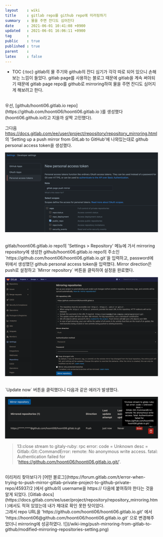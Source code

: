 ```yaml
---
layout    : wiki
title     : gitlab repo를 github repo에 미러링하기 
summary   : 물을 주면 잔디도 심어진다
date      : 2021-06-01 10:41:08 +0900
updated   : 2021-06-01 16:06:11 +0900
tag       : 
public    : true
published : true
parent    : 
latex     : false
---
```

* TOC
{:toc}
gitlab의 물 주기와 github의 잔디 심기가 각각 따로 되어 있으니 손해보는 느낌이 들었다. gitlab page를 사용하는 블로그 때문에 gitlab을 계속 써야되기 때문에 gitlab page repo를 github로 mirroring하여 물을 주면 잔디도 심어지게 해보려고 한다.

<br>
우선, [github/hoonti06.gitlab.io repo](https://github.com/hoonti06/hoonti06.gitlab.io )를 생성했다(hoonti06.github.io라고 지을까 살짝 고민했다).  

그다음 <https://docs.gitlab.com/ee/user/project/repository/repository_mirroring.html>의 'Setting up a push mirror from GitLab to GitHub'에 나와있는대로 github personal access token을 생성했다.  

![](/wiki-img/push-mirroring-from-gitlab-to-github/github-personal-access-token.png)  

<br>
gitlab/hoonti06.gitlab.io repo의 'Settings > Repository' 메뉴에 가서 mirroring repository에 생성한 github/hoonti06.gitlab.io repo의 주소인 `https://github.com/hoonti06/hoonti06.gitlab.io.git`을 입력하고, password에 위에서 생성했던 github personal access token을 입력했다. Mirror direction은 push로 설정하고 `Mirror repository` 버튼을 클릭하여 설정을 완료했다.  

![](/wiki-img/push-mirroring-from-gitlab-to-github/mirroring-repositories.png)  

<br>
`Update now` 버튼을 클릭했더니 다음과 같은 에러가 발생했다.  

![](/wiki-img/push-mirroring-from-gitlab-to-github/update-mirroring-error.png)  

> 13:close stream to gitaly-ruby: rpc error: code = Unknown desc = Gitlab::Git::CommandError: remote: No anonymous write access. fatal: Authentication failed for 'https://github.com/hoonti06/hoonti06.gitlab.io.git/'.  

<br>
이리저리 찾아보다가 [어떤 블로그](https://forum.gitlab.com/t/error-when-trying-to-push-mirror-gitlab-private-project-to-github-private-repo/45937/2 )에서 github의 username을 https:// 다음에 붙여줘야 한다는 것을 알게 되었다. [Gitlab docs](https://docs.gitlab.com/ee/user/project/repository/repository_mirroring.html )에서도 적혀 있었는데 내가 제대로 확인 못한 탓이었다.  

<br>
그래서 repo URL을 'https://github.com/hoonti06/hoonti06.gitlab.io.git' 에서 'https://hoonti06@github.com/hoonti06/hoonti06.gitlab.io.git' 으로 변경해주었더니 mirroring에 성공하였다.
![](/wiki-img/push-mirroring-from-gitlab-to-github/modified-mirroring-repositories-setting.png)
